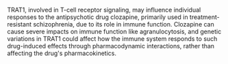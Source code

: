TRAT1, involved in T-cell receptor signaling, may influence individual responses to the antipsychotic drug clozapine, primarily used in treatment-resistant schizophrenia, due to its role in immune function. Clozapine can cause severe impacts on immune function like agranulocytosis, and genetic variations in TRAT1 could affect how the immune system responds to such drug-induced effects through pharmacodynamic interactions, rather than affecting the drug's pharmacokinetics.